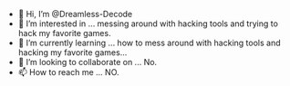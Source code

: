 - 👋 Hi, I’m @Dreamless-Decode
- 👀 I’m interested in ... messing around with hacking tools and trying to hack my favorite games.
- 🌱 I’m currently learning ... how to mess around with hacking tools and hacking my favorite games...
- 💞️ I’m looking to collaborate on ... No.
- 📫 How to reach me ... NO.

<!---
Dreamless-Decode/Dreamless-Decode is a ✨ special ✨ repository because its `README.md` (this file) appears on your GitHub profile.
You can click the Preview link to take a look at your changes.
--->
